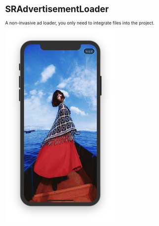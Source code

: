# SRAdvertisementLoader
A non-invasive ad loader, you only need to integrate files into the project.

![image](./screenshots.png)